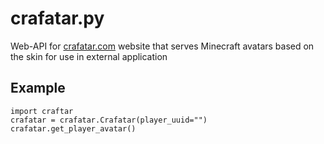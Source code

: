# crafatar.py
Web-API for [crafatar.com](https://crafatar.com) website that serves Minecraft avatars based on the skin for use in external application

## Example
```python3
import craftar
crafatar = crafatar.Crafatar(player_uuid="")
crafatar.get_player_avatar()
```
